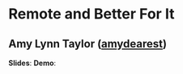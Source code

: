 # Remote and Better For It
## Amy Lynn Taylor ([amydearest](http://twitter.com/amydearest))

**Slides**: 
**Demo**:

